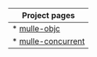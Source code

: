 | Project pages
|----------------------
| * [mulle-objc](//mulle-objc.github.io) | * [mulle-c](//github.com/mulle-c) | * [mulle-core](//github.com/mulle-core)
| * [mulle-concurrent](//github.com/mulle-concurrent) | * [mulle-sde](//github.com/mulle-sde) | * [MulleWeb](//github.com/MulleWeb)
